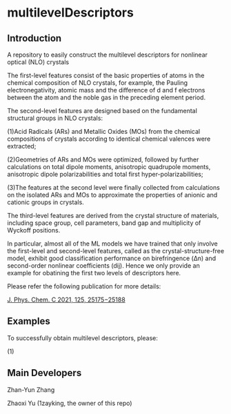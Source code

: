 # multilevelDescriptors
## Introduction
A repository to easily construct the multilevel descriptors for nonlinear optical (NLO) crystals

The first-level features consist of the basic properties of atoms in the chemical composition of NLO crystals, for example, the Pauling electronegativity, atomic mass and the difference of d and f electrons between the atom and the noble gas in the preceding element period.

The second-level features are designed based on the fundamental structural groups in NLO crystals:

(1)Acid Radicals (ARs) and Metallic Oxides (MOs) from the chemical compositions of crystals according to identical chemical valences were extracted;

(2)Geometries of ARs and MOs were optimized, followed by further calculations on total dipole moments, anisotropic quadrupole moments, anisotropic dipole polarizabilities and total first hyper-polarizabilities;

(3)The features at the second level were finally collected from calculations on the isolated ARs and MOs to approximate the properties of anionic and cationic groups in crystals.

The third-level features are derived from the crystal structure of materials, including space group, cell parameters, band gap and multiplicity of Wyckoff positions.

In particular, almost all of the ML models we have trained that only involve the first-level and second-level features, called as the crystal-structure-free model, exhibit good classification performance on birefringence (Δn) and second-order nonlinear coefficients (dij). Hence we only provide an example for obatining the first two levels of descriptors here. 

Please refer the following publication for more details: 

[J. Phys. Chem. C 2021, 125, 25175−25188](https://doi.org/10.1021/acs.jpcc.1c06049)

## Examples
To successfully obtain multilevel descriptors, please:

(1)

## Main Developers
Zhan-Yun Zhang

Zhaoxi Yu (1zayking, the owner of this repo)
